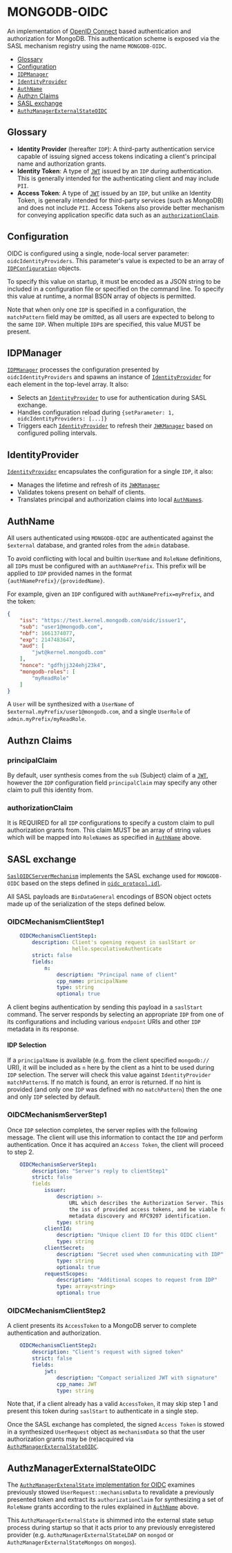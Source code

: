 # MONGODB-OIDC

An implementation of [OpenID Connect](https://openid.net/connect)
based authentication and authorization for MongoDB.
This authentication scheme is exposed via the SASL mechanism registry
using the name `MONGODB-OIDC`.

* [Glossary](#glossary)
* [Configuration](#configuration)
* [`IDPManager`](#idpmanager)
* [`IdentityProvider`](#identityprovider)
* [`AuthName`](#authname)
* [Authzn Claims](#authzn-claims)
* [SASL exchange](#sasl-exchange)
* [`AuthzManagerExternalStateOIDC`](#authzmanagerexternalstateoidc)

## Glossary

* **Identity Provider** (hereafter `IDP`): A third-party authentication service capable of issuing signed access tokens indicating a client's principal name and authorization grants.
* **Identity Token**: A type of [`JWT`](https://github.com/mongodb/mongo/blob/master/src/mongo/crypto/README.JWT.md#jwt) issued by an `IDP` during authentication. This is generally intended for the authenticating client and may include `PII`.
* **Access Token**: A type of [`JWT`](https://github.com/mongodb/mongo/blob/master/src/mongo/crypto/README.JWT.md#jwt) issued by an `IDP`, but unlike an Identity Token, is generally intended for third-party services (such as MongoDB) and does not include `PII`.  Access Tokens also provide better mechanism for conveying application specific data such as an [`authorizationClaim`](#authorizationclaim).

## Configuration

OIDC is configured using a single, node-local server parameter: `oidcIdentityProviders`.
This parameter's value is expected to be an array of [`IDPConfiguration`](oidc_parameters.idl) objects.

To specify this value on startup, it must be encoded as a JSON string to be included in a configuration file or specified on the command line.
To specify this value at runtime, a normal BSON array of objects is permitted.

Note that when only one `IDP` is specified in a configuration, the `matchPattern` field may be omitted, as all users are expected to belong to the same `IDP`.  When multiple `IDP`s are specified, this value MUST be present.

## IDPManager

[`IDPManager`](idp_manager.h) processes the configuration presented by `oidcIdentityProviders` and spawns an instance of [`IdentityProvider`](#identityprovider) for each element in the top-level array.  It also:
* Selects an [`IdentityProvider`](#identityprovider) to use for authentication during SASL exchange.
* Handles configuration reload during `{setParameter: 1, oidcIdentityProviders: [...]}`
* Triggers each [`IdentityProvider`](#identityprovider) to refresh their [`JWKManager`](https://github.com/mongodb/mongo/blob/master/src/mongo/crypto/README.JWT.md#jwkmanager) based on configured polling intervals.

## IdentityProvider

[`IdentityProvider`](identity_provider.h) encapsulates the configuration for a single `IDP`, it also:
* Manages the lifetime and refresh of its [`JWKManager`](https://github.com/mongodb/mongo/blob/master/src/mongo/crypto/README.JWT.md#jwkmanager)
* Validates tokens present on behalf of clients.
* Translates principal and authorization claims into local [`AuthName`s](#authname).

## AuthName

All users authenticated using `MONGODB-OIDC` are authenticated against the `$external` database, and granted roles from the `admin` database.

To avoid conflicting with local and builtin `UserName` and `RoleName` definitions, all `IDP`s must be configured with an `authNamePrefix`.  This prefix will be applied to `IDP` provided names in the format `{authNamePrefix}/{providedName}`.

For example, given an `IDP` configured with `authNamePrefix=myPrefix`, and the token:
```json
{
    "iss": "https://test.kernel.mongodb.com/oidc/issuer1",
    "sub": "user1@mongodb.com",
    "nbf": 1661374077,
    "exp": 2147483647,
    "aud": [
        "jwt@kernel.mongodb.com"
    ],  
    "nonce": "gdfhjj324ehj23k4",
    "mongodb-roles": [
        "myReadRole"
    ]   
}
```

A `User` will be synthesized with a `UserName` of `$external.myPrefix/user1@mongodb.com`, and a single `UserRole` of `admin.myPrefix/myReadRole`.

## Authzn Claims

### principalClaim

By default, user synthesis comes from the `sub` (Subject) claim of a
[`JWT`](https://github.com/mongodb/mongo/blob/master/src/mongo/crypto/README.JWT.md#jwt),
however the `IDP` configuration field `principalClaim` may specify
any other claim to pull this identity from.

### authorizationClaim

It is REQUIRED for all `IDP` configurations to specify a custom claim
to pull authorization grants from.
This claim MUST be an array of string values which will be mapped into
`RoleName`s as specified in [`AuthName`](#authname) above.

## SASL exchange

[`SaslOIDCServerMechanism`](sasl_oidc_server_conversation.cpp) implements
the SASL exchange used for `MONGODB-OIDC` based on the steps defined in
[`oidc_protocol.idl`](https://github.com/mongodb/mongo/blob/master/src/mongo/db/auth/oidc_protocol.idl).

All SASL payloads are `BinDataGeneral` encodings of BSON object octets
made up of the serialization of the steps defined below.

### OIDCMechanismClientStep1

```yaml
    OIDCMechanismClientStep1:
        description: Client's opening request in saslStart or
                     hello.speculativeAuthenticate
        strict: false
        fields:
            n:  
                description: "Principal name of client"
                cpp_name: principalName
                type: string
                optional: true
```

A client begins authentication by sending this payload in a `saslStart` command.
The server responds by selecting an appropriate `IDP` from one of its configurations
and including various `endpoint` URIs and other `IDP` metadata in its response.

#### IDP Selection

If a `principalName` is available (e.g. from the client specified `mongodb://` URI),
it will be included as `n` here by the client as a hint to be used during
`IDP` selection.  The server will check this value against `IdentityProvider` `matchPattern`s.
If no match is found, an error is returned.
If no hint is provided (and only one `IDP` was defined with no `matchPattern`) then
the one and only `IDP` selected by default.

### OIDCMechanismServerStep1

Once `IDP` selection completes, the server replies with the following message.
The client will use this information to contact the `IDP` and perform authentication.
Once it has acquired an `Access Token`, the client will proceed to step 2.

```yaml
    OIDCMechanismServerStep1:
        description: "Server's reply to clientStep1"
        strict: false
        fields
            issuer:
                description: >-
                    URL which describes the Authorization Server. This identifier should be
                    the iss of provided access tokens, and be viable for RFC8414
                    metadata discovery and RFC9207 identification.
                type: string
            clientId:
                description: "Unique client ID for this OIDC client"
                type: string
            clientSecret:
                description: "Secret used when communicating with IDP"
                type: string
                optional: true
            requestScopes:
                description: "Additional scopes to request from IDP"
                type: array<string>
                optional: true
```

### OIDCMechanismClientStep2

A client presents its `AccessToken` to a MongoDB server to complete
authentication and authorization.

```yaml
    OIDCMechanismClientStep2:
        description: "Client's request with signed token"
        strict: false
        fields:
            jwt:
                description: "Compact serialized JWT with signature"
                cpp_name: JWT
                type: string
```

Note that, if a client already has a valid `AccessToken`,
it may skip step 1 and present this token during `saslStart`
to authenticate in a single step.

Once the SASL exchange has completed, the signed `Access Token`
is stowed in a synthesized `UserRequest` object as `mechanismData`
so that the user authorization grants may be (re)acquired via
[`AuthzManagerExternalStateOIDC`](#authzmanagerexternalstateoidc).

## AuthzManagerExternalStateOIDC

The [`AuthzManagerExtenalState` implementation for OIDC](authz_manager_external_state_oidc.cpp)
examines previously stowed `UserRequest::mechanismData` to revalidate
a previously presented token and extract its `authorizationClaim` for
synthesizing a set of `RoleName` grants according to the rules explained
in [`AuthName`](#authname) above.

This `AuthzManagerExternalState` is shimmed into the external state
setup process during startup so that it acts prior to any previously
enregistered provider
(e.g. `AuthzManagerExternalStateLDAP` on `mongod`
or `AuthzManagerExternalStateMongos` on `mongos`).

